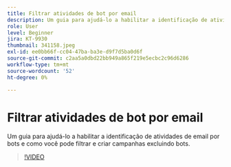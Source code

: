 ```yaml
---
title: Filtrar atividades de bot por email
description: Um guia para ajudá-lo a habilitar a identificação de atividades de email por bots e como você pode filtrar e criar campanhas excluindo bots.
role: User
level: Beginner
jira: KT-9930
thumbnail: 341158.jpeg
exl-id: ee0bb66f-cc04-47ba-ba3e-d9f7d5ba0d6f
source-git-commit: c2aa5a0dbd22bb949a865f219e5ecbc2c96d6286
workflow-type: tm+mt
source-wordcount: '52'
ht-degree: 0%

---
```


# Filtrar atividades de bot por email

Um guia para ajudá-lo a habilitar a identificação de atividades de email por bots e como você pode filtrar e criar campanhas excluindo bots.

>[!VIDEO](https://video.tv.adobe.com/v/341158/?quality=12&learn=on)
